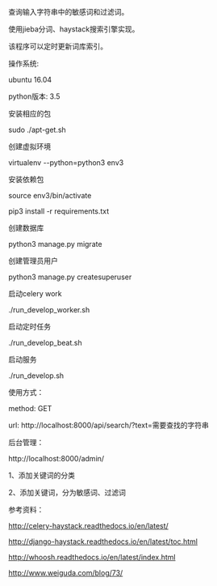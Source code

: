 查询输入字符串中的敏感词和过滤词。

使用jieba分词、haystack搜索引擎实现。

该程序可以定时更新词库索引。


操作系统: 

ubuntu 16.04

python版本: 3.5

安装相应的包

sudo ./apt-get.sh

创建虚拟环境

virtualenv --python=python3 env3

安装依赖包

source env3/bin/activate

pip3 install -r requirements.txt


创建数据库

python3 manage.py migrate


创建管理员用户

python3 manage.py createsuperuser


启动celery work

./run_develop_worker.sh

启动定时任务

./run_develop_beat.sh

启动服务

./run_develop.sh

使用方式：

method: GET

url: http://localhost:8000/api/search/?text=需要查找的字符串

后台管理：

http://localhost:8000/admin/

1、添加关键词的分类

2、添加关键词，分为敏感词、过滤词


参考资料：

http://celery-haystack.readthedocs.io/en/latest/

http://django-haystack.readthedocs.io/en/latest/toc.html

http://whoosh.readthedocs.io/en/latest/index.html

http://www.weiguda.com/blog/73/
